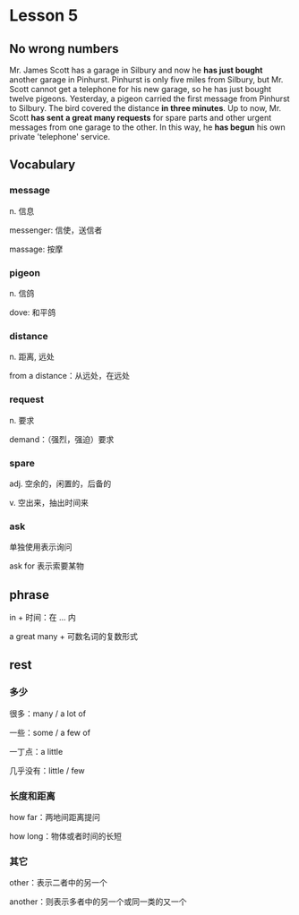 # Lesson 5 

## No wrong numbers

Mr. James Scott has a garage in Silbury and now he **has just bought** another garage in Pinhurst. Pinhurst is only five miles from Silbury, but Mr. Scott cannot get a telephone for his new garage, so he has just bought twelve pigeons. Yesterday, a pigeon carried the first message from Pinhurst to Silbury. The bird covered the distance **in three minutes**. Up to now, Mr. Scott **has sent** **a great many requests** for spare parts and other urgent messages from one garage to the other. In this way, he **has begun** his own private 'telephone' service.

## Vocabulary

### message

n. 信息

messenger: 信使，送信者

massage: 按摩

### pigeon

n. 信鸽

dove: 和平鸽

### distance

n. 距离, 远处

from a distance：从远处，在远处

### request

n. 要求

demand：（强烈，强迫）要求 

### spare

adj. 空余的，闲置的，后备的 

v. 空出来，抽出时间来

### ask

单独使用表示询问

ask for 表示索要某物

## phrase

in + 时间：在 ... 内

a great many + 可数名词的复数形式

## rest

### 多少

很多：many / a lot of

一些：some / a few of

一丁点：a little

几乎没有：little / few

### 长度和距离

how far：两地间距离提问 

how long：物体或者时间的长短

### 其它

other：表示二者中的另一个 

another：则表示多者中的另一个或同一类的又一个